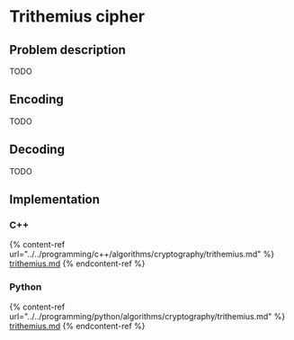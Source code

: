 # Trithemius cipher

## Problem description

TODO

## Encoding

TODO

## Decoding

TODO

## Implementation

### C++

{% content-ref url="../../programming/c++/algorithms/cryptography/trithemius.md" %}
[trithemius.md](../../programming/c++/algorithms/cryptography/trithemius.md)
{% endcontent-ref %}

### Python

{% content-ref url="../../programming/python/algorithms/cryptography/trithemius.md" %}
[trithemius.md](../../programming/python/algorithms/cryptography/trithemius.md)
{% endcontent-ref %}
